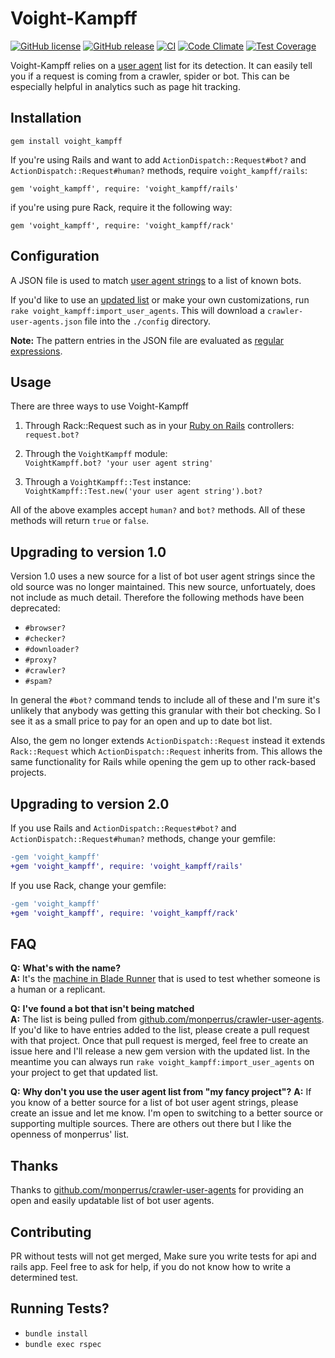 # Voight-Kampff

[![GitHub license](https://img.shields.io/github/license/jbox-web/voight-kampff.svg)](https://github.com/jbox-web/voight-kampff/blob/master/LICENSE)
[![GitHub release](https://img.shields.io/github/release/jbox-web/voight-kampff.svg)](https://github.com/jbox-web/voight-kampff/releases/latest)
[![CI](https://github.com/jbox-web/voight-kampff/workflows/CI/badge.svg)](https://github.com/jbox-web/voight-kampff/actions)
[![Code Climate](https://codeclimate.com/github/jbox-web/voight-kampff/badges/gpa.svg)](https://codeclimate.com/github/jbox-web/voight-kampff)
[![Test Coverage](https://codeclimate.com/github/jbox-web/voight-kampff/badges/coverage.svg)](https://codeclimate.com/github/jbox-web/voight-kampff/coverage)

Voight-Kampff relies on a [user agent](http://en.wikipedia.org/wiki/User_agent) list for its detection. It can easily tell you if a request is coming from a crawler, spider or bot. This can be especially helpful in analytics such as page hit tracking.

## Installation

`gem install voight_kampff`

If you're using Rails and want to add `ActionDispatch::Request#bot?` and `ActionDispatch::Request#human?` methods, require `voight_kampff/rails`:

```Gemfile
gem 'voight_kampff', require: 'voight_kampff/rails'
```

if you're using pure Rack, require it the following way:

```Gemfile
gem 'voight_kampff', require: 'voight_kampff/rack'
```

## Configuration

A JSON file is used to match [user agent strings](http://simplyfast.info/browser) to a list of known bots.

If you'd like to use an [updated list](https://github.com/monperrus/crawler-user-agents) or make your own customizations, run `rake voight_kampff:import_user_agents`. This will download a `crawler-user-agents.json` file into the `./config` directory.

__Note:__ The pattern entries in the JSON file are evaluated as [regular expressions](http://en.wikipedia.org/wiki/Regular_expression).

## Usage

There are three ways to use Voight-Kampff

1. Through Rack::Request such as in your [Ruby on Rails](http://rubyonrails.org) controllers:  
   `request.bot?`

2. Through the `VoightKampff` module:  
   `VoightKampff.bot? 'your user agent string'`

3. Through a `VoightKampff::Test` instance:  
   `VoightKampff::Test.new('your user agent string').bot?`

All of the above examples accept `human?` and `bot?` methods. All of these methods will return `true` or `false`.

## Upgrading to version 1.0

Version 1.0 uses a new source for a list of bot user agent strings since the old source was no longer maintained. This new source, unfortuately, does not include as much detail. Therefore the following methods have been deprecated:

- `#browser?`
- `#checker?`
- `#downloader?`
- `#proxy?`
- `#crawler?`
- `#spam?`

In general the `#bot?` command tends to include all of these and I'm sure it's unlikely that anybody was getting this granular with their bot checking. So I see it as a small price to pay for an open and up to date bot list.

Also, the gem no longer extends `ActionDispatch::Request` instead it extends `Rack::Request` which `ActionDispatch::Request` inherits from. This allows the same functionality for Rails while opening the gem up to other rack-based projects.

## Upgrading to version 2.0

If you use Rails and `ActionDispatch::Request#bot?` and `ActionDispatch::Request#human?` methods, change your gemfile:

```diff
-gem 'voight_kampff'
+gem 'voight_kampff', require: 'voight_kampff/rails'
```

If you use Rack, change your gemfile:

```diff
-gem 'voight_kampff'
+gem 'voight_kampff', require: 'voight_kampff/rack'
```

## FAQ

__Q:__ __What's with the name?__  
__A:__ It's the [machine in Blade Runner](https://en.wikipedia.org/wiki/Blade_Runner#Voight-Kampff_machine) that is used to test whether someone is a human or a replicant.

__Q:__ __I've found a bot that isn't being matched__  
__A:__ The list is being pulled from [github.com/monperrus/crawler-user-agents](https://github.com/monperrus/crawler-user-agents).
If you'd  like to have entries added to the list, please create a pull request with that project. Once that pull request is merged, feel free to create an issue here and I'll release a new gem version with the updated list. In the meantime you can always run `rake voight_kampff:import_user_agents` on your project to get that updated list.

__Q:__ __Why don't you use the user agent list from "my fancy project"?__
__A:__ If you know of a better source for a list of bot user agent strings, please create an issue and let me know. I'm open to switching to a better source or supporting multiple sources. There are others out there but I like the openness of monperrus' list.

## Thanks

Thanks to [github.com/monperrus/crawler-user-agents](https://github.com/monperrus/crawler-user-agents) for providing an open and easily updatable list of bot user agents.

## Contributing

PR without tests will not get merged, Make sure you write tests for api and rails app.
Feel free to ask for help, if you do not know how to write a determined test.

## Running Tests?

- `bundle install`
- `bundle exec rspec`
